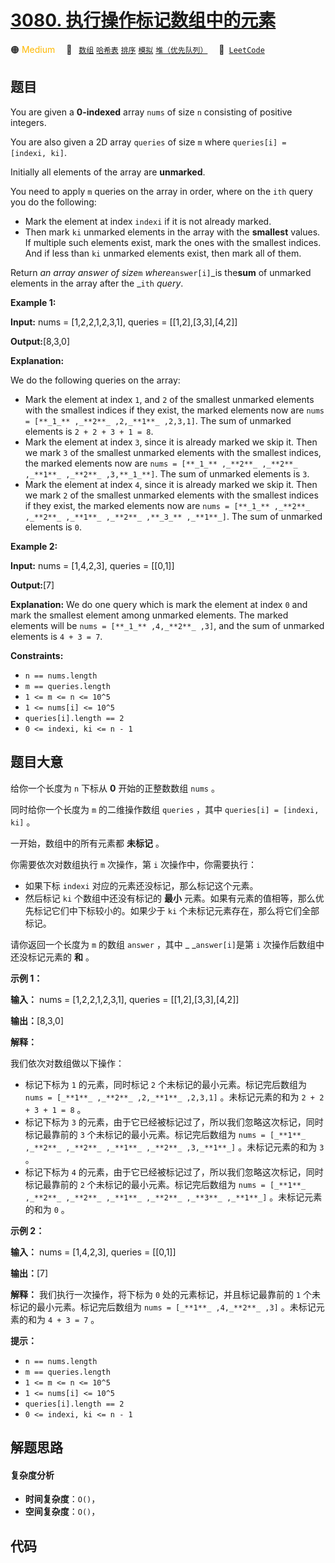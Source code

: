 # [3080. 执行操作标记数组中的元素](https://leetcode.com/problems/mark-elements-on-array-by-performing-queries)

🟠 <font color=#ffb800>Medium</font>&emsp; 🔖&ensp; [`数组`](/outline/tag/array.md) [`哈希表`](/outline/tag/hash-table.md) [`排序`](/outline/tag/sorting.md) [`模拟`](/outline/tag/simulation.md) [`堆（优先队列）`](/outline/tag/heap-priority-queue.md)&emsp; 🔗&ensp;[`LeetCode`](https://leetcode.com/problems/mark-elements-on-array-by-performing-queries)

## 题目

You are given a **0-indexed** array `nums` of size `n` consisting of positive
integers.

You are also given a 2D array `queries` of size `m` where `queries[i] =
[indexi, ki]`.

Initially all elements of the array are **unmarked**.

You need to apply `m` queries on the array in order, where on the `ith` query
you do the following:

  * Mark the element at index `indexi` if it is not already marked.
  * Then mark `ki` unmarked elements in the array with the **smallest** values. If multiple such elements exist, mark the ones with the smallest indices. And if less than `ki` unmarked elements exist, then mark all of them.

Return _an array answer of size_`m` _where_`answer[i]`_is the**sum** of
unmarked elements in the array after the _`ith` _query_.



**Example 1:**

**Input:** nums = [1,2,2,1,2,3,1], queries = [[1,2],[3,3],[4,2]]

**Output:**[8,3,0]

**Explanation:**

We do the following queries on the array:

  * Mark the element at index `1`, and `2` of the smallest unmarked elements with the smallest indices if they exist, the marked elements now are `nums = [**_1_** ,_**2**_ ,2,_**1**_ ,2,3,1]`. The sum of unmarked elements is `2 + 2 + 3 + 1 = 8`.
  * Mark the element at index `3`, since it is already marked we skip it. Then we mark `3` of the smallest unmarked elements with the smallest indices, the marked elements now are `nums = [**_1_** ,_**2**_ ,_**2**_ ,_**1**_ ,_**2**_ ,3,**_1_**]`. The sum of unmarked elements is `3`.
  * Mark the element at index `4`, since it is already marked we skip it. Then we mark `2` of the smallest unmarked elements with the smallest indices if they exist, the marked elements now are `nums = [**_1_** ,_**2**_ ,_**2**_ ,_**1**_ ,_**2**_ ,**_3_** ,_**1**_]`. The sum of unmarked elements is `0`.

**Example 2:**

**Input:** nums = [1,4,2,3], queries = [[0,1]]

**Output:**[7]

**Explanation:** We do one query which is mark the element at index `0` and
mark the smallest element among unmarked elements. The marked elements will be
`nums = [**_1_** ,4,_**2**_ ,3]`, and the sum of unmarked elements is `4 + 3 =
7`.



**Constraints:**

  * `n == nums.length`
  * `m == queries.length`
  * `1 <= m <= n <= 10^5`
  * `1 <= nums[i] <= 10^5`
  * `queries[i].length == 2`
  * `0 <= indexi, ki <= n - 1`


## 题目大意

给你一个长度为 `n` 下标从 **0**  开始的正整数数组 `nums` 。

同时给你一个长度为 `m` 的二维操作数组 `queries` ，其中 `queries[i] = [indexi, ki]` 。

一开始，数组中的所有元素都 **未标记**  。

你需要依次对数组执行 `m` 次操作，第 `i` 次操作中，你需要执行：

  * 如果下标 `indexi` 对应的元素还没标记，那么标记这个元素。
  * 然后标记 `ki` 个数组中还没有标记的 **最小**  元素。如果有元素的值相等，那么优先标记它们中下标较小的。如果少于 `ki` 个未标记元素存在，那么将它们全部标记。

请你返回一个长度为 `m` 的数组 `answer` ，其中 _ _`answer[i]`是第 `i` 次操作后数组中还没标记元素的 **和**  。



**示例 1：**

**输入：** nums = [1,2,2,1,2,3,1], queries = [[1,2],[3,3],[4,2]]

**输出：**[8,3,0]

**解释：**

我们依次对数组做以下操作：

  * 标记下标为 `1` 的元素，同时标记 `2` 个未标记的最小元素。标记完后数组为 `nums = [_**1**_ ,_**2**_ ,2,_**1**_ ,2,3,1]` 。未标记元素的和为 `2 + 2 + 3 + 1 = 8` 。
  * 标记下标为 `3` 的元素，由于它已经被标记过了，所以我们忽略这次标记，同时标记最靠前的 `3` 个未标记的最小元素。标记完后数组为 `nums = [_**1**_ ,_**2**_ ,_**2**_ ,_**1**_ ,_**2**_ ,3,_**1**_]` 。未标记元素的和为 `3` 。
  * 标记下标为 `4` 的元素，由于它已经被标记过了，所以我们忽略这次标记，同时标记最靠前的 `2` 个未标记的最小元素。标记完后数组为 `nums = [_**1**_ ,_**2**_ ,_**2**_ ,_**1**_ ,_**2**_ ,_**3**_ ,_**1**_]` 。未标记元素的和为 `0` 。

**示例 2：**

**输入：** nums = [1,4,2,3], queries = [[0,1]]

**输出：**[7]

**解释：** 我们执行一次操作，将下标为 `0` 处的元素标记，并且标记最靠前的 `1` 个未标记的最小元素。标记完后数组为 `nums =
[_**1**_ ,4,_**2**_ ,3]` 。未标记元素的和为 `4 + 3 = 7` 。



**提示：**

  * `n == nums.length`
  * `m == queries.length`
  * `1 <= m <= n <= 10^5`
  * `1 <= nums[i] <= 10^5`
  * `queries[i].length == 2`
  * `0 <= indexi, ki <= n - 1`


## 解题思路

#### 复杂度分析

- **时间复杂度**：`O()`，
- **空间复杂度**：`O()`，

## 代码

```javascript

```